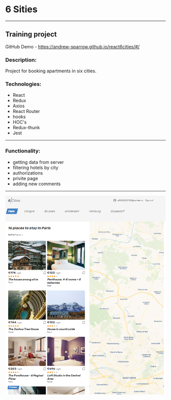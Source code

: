 # 6 Sities
---

## Training project

GitHub Demo - https://andrew-sparrow.github.io/react6cities/#/

### Description:
Project for booking apartments in six cities.

### Technologies:
* React
* Redux
* Axios
* React Router
* hooks
* HOC's
* Redux-thunk
* Jest
---
### Functionality:
- getting data from server
- filtering hotels by city
- authorizations
- privite page
- adding new comments

---

![Alt text](project/public/assets/screenshot.png?raw=true "Title")
